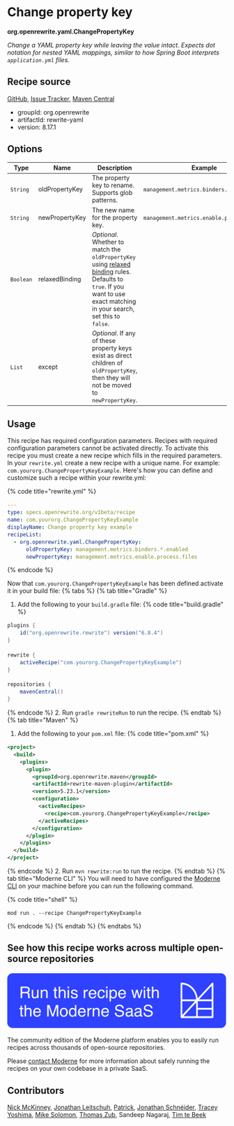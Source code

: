 # Change property key

**org.openrewrite.yaml.ChangePropertyKey**

_Change a YAML property key while leaving the value intact. Expects dot notation for nested YAML mappings, similar to how Spring Boot interprets `application.yml` files._

## Recipe source

[GitHub](https://github.com/openrewrite/rewrite/blob/main/rewrite-yaml/src/main/java/org/openrewrite/yaml/ChangePropertyKey.java), [Issue Tracker](https://github.com/openrewrite/rewrite/issues), [Maven Central](https://central.sonatype.com/artifact/org.openrewrite/rewrite-yaml/8.17.1/jar)

* groupId: org.openrewrite
* artifactId: rewrite-yaml
* version: 8.17.1

## Options

| Type | Name | Description | Example |
| -- | -- | -- | -- |
| `String` | oldPropertyKey | The property key to rename. Supports glob patterns. | `management.metrics.binders.*.enabled` |
| `String` | newPropertyKey | The new name for the property key. | `management.metrics.enable.process.files` |
| `Boolean` | relaxedBinding | *Optional*. Whether to match the `oldPropertyKey` using [relaxed binding](https://docs.spring.io/spring-boot/docs/2.5.6/reference/html/features.html#features.external-config.typesafe-configuration-properties.relaxed-binding) rules. Defaults to `true`. If you want to use exact matching in your search, set this to `false`. |  |
| `List` | except | *Optional*. If any of these property keys exist as direct children of `oldPropertyKey`, then they will not be moved to `newPropertyKey`. |  |


## Usage

This recipe has required configuration parameters. Recipes with required configuration parameters cannot be activated directly. To activate this recipe you must create a new recipe which fills in the required parameters. In your `rewrite.yml` create a new recipe with a unique name. For example: `com.yourorg.ChangePropertyKeyExample`.
Here's how you can define and customize such a recipe within your rewrite.yml:

{% code title="rewrite.yml" %}
```yaml
---
type: specs.openrewrite.org/v1beta/recipe
name: com.yourorg.ChangePropertyKeyExample
displayName: Change property key example
recipeList:
  - org.openrewrite.yaml.ChangePropertyKey:
      oldPropertyKey: management.metrics.binders.*.enabled
      newPropertyKey: management.metrics.enable.process.files
```
{% endcode %}

Now that `com.yourorg.ChangePropertyKeyExample` has been defined activate it in your build file:
{% tabs %}
{% tab title="Gradle" %}
1. Add the following to your `build.gradle` file:
{% code title="build.gradle" %}
```groovy
plugins {
    id("org.openrewrite.rewrite") version("6.8.4")
}

rewrite {
    activeRecipe("com.yourorg.ChangePropertyKeyExample")
}

repositories {
    mavenCentral()
}
```
{% endcode %}
2. Run `gradle rewriteRun` to run the recipe.
{% endtab %}
{% tab title="Maven" %}
1. Add the following to your `pom.xml` file:
{% code title="pom.xml" %}
```xml
<project>
  <build>
    <plugins>
      <plugin>
        <groupId>org.openrewrite.maven</groupId>
        <artifactId>rewrite-maven-plugin</artifactId>
        <version>5.23.1</version>
        <configuration>
          <activeRecipes>
            <recipe>com.yourorg.ChangePropertyKeyExample</recipe>
          </activeRecipes>
        </configuration>
      </plugin>
    </plugins>
  </build>
</project>
```
{% endcode %}
2. Run `mvn rewrite:run` to run the recipe.
{% endtab %}
{% tab title="Moderne CLI" %}
You will need to have configured the [Moderne CLI](https://docs.moderne.io/moderne-cli/cli-intro) on your machine before you can run the following command.

{% code title="shell" %}
```shell
mod run . --recipe ChangePropertyKeyExample
```
{% endcode %}
{% endtab %}
{% endtabs %}

## See how this recipe works across multiple open-source repositories

[![Moderne Link Image](/.gitbook/assets/ModerneRecipeButton.png)](https://app.moderne.io/recipes/org.openrewrite.yaml.ChangePropertyKey)

The community edition of the Moderne platform enables you to easily run recipes across thousands of open-source repositories.

Please [contact Moderne](https://moderne.io/product) for more information about safely running the recipes on your own codebase in a private SaaS.

## Contributors
[Nick McKinney](mailto:mckinneynicholas@gmail.com), [Jonathan Leitschuh](mailto:jonathan.leitschuh@gmail.com), [Patrick](mailto:patway99@gmail.com), [Jonathan Schnéider](mailto:jkschneider@gmail.com), [Tracey Yoshima](mailto:tracey.yoshima@gmail.com), [Mike Solomon](mailto:mike@moderne.io), [Thomas Zub](mailto:thomas.zub@outlook.de), Sandeep Nagaraj, [Tim te Beek](mailto:tim@moderne.io)
